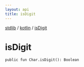 ```yaml
---
layout: api
title: isDigit
---
```

[stdlib](../index.md) / [kotlin](index.md) / [isDigit](isDigit.md)

# isDigit

```
public fun Char.isDigit(): Boolean
```
